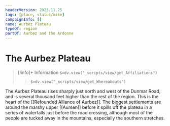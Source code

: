 ```yaml
---
headerVersion: 2023.11.25
tags: [place, status/mike]
campaignInfo: []
name: Aurbez Plateau
typeOf: region
partOf: Aurbez and the Ardonne
---
```

# The Aurbez Plateau
>[!info]+ Information
> `$=dv.view("_scripts/view/get_Affiliations")`
>> `$=dv.view("_scripts/view/get_Whereabouts")`

The Aurbez Plateau rises sharply just north and west of the Dunmar Road, and is several thousand feet higher than the rest of the region. This is the heart of the [[Refounded Alliance of Aurbez]]. The biggest settlements are around the marshy upper [[Aursen]] before it spills off the plateau in a series of waterfalls just before the road crossing, although most of the people are tucked away in the mountains, especially the southern stretches.